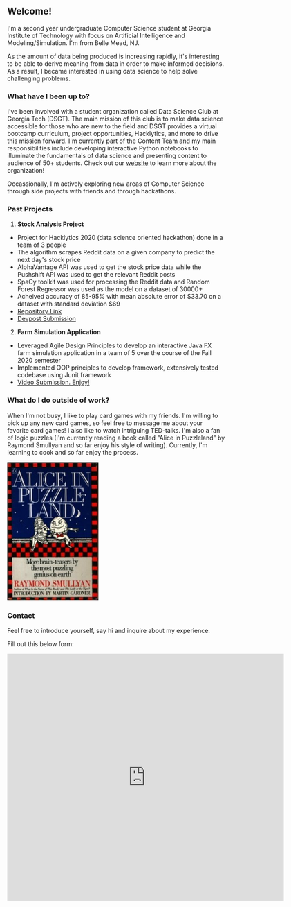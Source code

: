 ## Welcome!

I'm a second year undergraduate Computer Science student at Georgia Institute of Technology with focus on Artificial Intelligence and Modeling/Simulation. I'm from Belle Mead, NJ. 

As the amount of data being produced is increasing rapidly, it's interesting to be able to derive meaning from data in order to make informed decisions. As a result, I became interested in using data science to help solve challenging problems. 

### What have I been up to?

I've been involved with a student organization called Data Science Club at Georgia Tech (DSGT). The main mission of this club is to make data science accessible for those who are new to the field and DSGT provides a virtual bootcamp curriculum, project opportunities, Hacklytics, and more to drive this mission forward. I'm currently part of the Content Team and my main responsibilities include developing interactive Python notebooks to illuminate the fundamentals of data science and presenting content to audience of 50+ students. Check out our [website](https://datasciencegt.org/) to learn more about the organization!

Occassionally, I'm actively exploring new areas of Computer Science through side projects with friends and through hackathons.


### Past Projects
1. **Stock Analysis Project**
- Project for Hacklytics 2020 (data science oriented hackathon) done in a team of 3 people
- The algorithm scrapes Reddit data on a given company to predict the next day's stock price
- AlphaVantage API was used to get the stock price data while the Pushshift API was used to get the relevant Reddit posts
- SpaCy toolkit was used for processing the Reddit data and Random Forest Regressor was used as the model on a dataset of 30000+
- Acheived accuracy of 85-95% with mean absolute error of $33.70 on a dataset with standard deviation $69
- [Repository Link](https://github.com/dakshthemaker/Stonks)
- [Devpost Submission](https://devpost.com/software/stonks-i431j0)
2. **Farm Simulation Application**
- Leveraged Agile Design Principles to develop an interactive Java FX farm simulation application in a team of 5 over the course of the Fall 2020 semester
- Implemented OOP principles to develop framework, extensively tested codebase using Junit framework
- [Video Submission. Enjoy!](https://www.youtube.com/watch?v=VbFL5UGBNfo&ab_channel=ConnorCole)

### What do I do outside of work?

When I'm not busy, I like to play card games with my friends. I'm willing to pick up any new card games, so feel free to message me about your favorite card games! I also like to watch intriguing TED-talks. I'm also a fan of logic puzzles (I'm currently reading a book called "Alice in Puzzleland" by Raymond Smullyan and so far enjoy his style of writing). Currently, I'm learning to cook and so far enjoy the process.

![Alice in Puzzleland](https://github.com/karkir0003/datasciencekarthik.github.io/blob/main/puzzleland.jpg?raw=true)
### Contact

Feel free to introduce yourself, say hi and inquire about my experience.

Fill out this below form: 

<iframe src="https://docs.google.com/forms/d/e/1FAIpQLSfaaqTu-Xtly1IsYoRZmcgRAmGTV-DnUM-WQj3dl3FhHfJIPA/viewform?embedded=true" width="640" height="570" frameborder="0" marginheight="0" marginwidth="0">Loading…</iframe>
